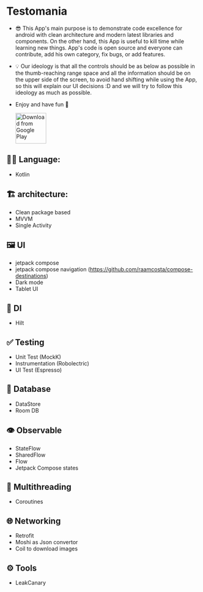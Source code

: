 # Testomania 
- 😎 This App's main purpose is to demonstrate code excellence for android with
  clean architecture and modern latest libraries and components.
  On the other hand, this App is useful to kill time while learning new things.
  App's code is open source and everyone can contribute, add his own category, fix bugs, or add features.
- 💡 Our ideology is that all the controls should be as below as possible in the thumb-reaching range space 
  and all the information should be on the upper side of the screen, to avoid hand shifting while using the App, 
  so this will explain our UI decisions :D and we will try to follow this ideology as much as possible.

- Enjoy and have fun 🤘
  
  [<img src="https://play.google.com/intl/en_us/badges/images/generic/en_badge_web_generic.png"
      alt="Download from Google Play"
      height="80">](https://play.google.com/store/apps/details?id=com.earth.testomania)

## 👩‍💻 Language:
- Kotlin

## 🏗 architecture:
 - Clean package based 
 - MVVM
 - Single Activity
 
 ## 🖼️ UI
 - jetpack compose
 - jetpack compose navigation (https://github.com/raamcosta/compose-destinations)
 - Dark mode
 - Tablet UI
 
 ## 🔪 DI
 - Hilt
 
 ## ✅ Testing
 - Unit Test (MockK)
 - Instrumentation (Robolectric)
 - UI Test (Espresso)

 ## 💽 Database
 - DataStore
 - Room DB

 ## 👁️ Observable
 - StateFlow
 - SharedFlow
 - Flow
 - Jetpack Compose states

 ## 🧵 Multithreading
 - Coroutines
 
 ## 🌐 Networking
 - Retrofit
 - Moshi as Json convertor  
 - Coil to download images

 ## ⚙️ Tools
 - LeakCanary

